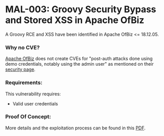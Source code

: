 # MAL-003: Groovy Security Bypass and Stored XSS in Apache OfBiz

A Groovy RCE and XSS have been identified in Apache OfBiz <= 18.12.05.

### Why no CVE?

[Apache OfBiz](https://ofbiz.apache.org/) does not create CVEs for "post-auth attacks done using demo credentials, notably using the admin user" as mentioned on their [security page](https://ofbiz.apache.org/security.html).

### Requirements:

This vulnerability requires:
<br/>
- Valid user credentials

### Proof Of Concept:

More details and the exploitation process can be found in this [PDF](https://github.com/mbadanoiu/MAL-003/blob/main/Apache%20OfBiz%20-%20MAL-003.pdf).

